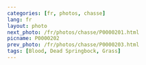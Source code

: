 ```yaml
---
categories: [fr, photos, chasse]
lang: fr
layout: photo
next_photo: /fr/photos/chasse/P0000201.html
picname: P0000202
prev_photo: /fr/photos/chasse/P0000203.html
tags: [Blood, Dead Springbock, Grass]
---
```


